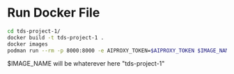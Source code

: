 # Run Docker File
```bash
cd tds-project-1/
docker build -t tds-project-1 .
docker images 
podman run --rm -p 8000:8000 -e AIPROXY_TOKEN=$AIPROXY_TOKEN $IMAGE_NAME
```
$IMAGE_NAME will be whaterever here "tds-project-1"
